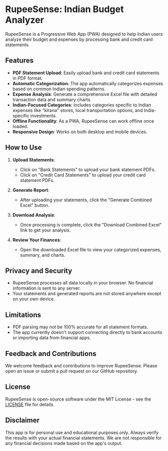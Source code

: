 # RupeeSense: Indian Budget Analyzer

RupeeSense is a Progressive Web App (PWA) designed to help Indian users analyze their budget and expenses by processing bank and credit card statements.

## Features

- **PDF Statement Upload**: Easily upload bank and credit card statements in PDF format.
- **Automatic Categorization**: The app automatically categorizes expenses based on common Indian spending patterns.
- **Expense Analysis**: Generate a comprehensive Excel file with detailed transaction data and summary charts.
- **Indian-Focused Categories**: Includes categories specific to Indian expenses like "kirana" stores, local transportation options, and India-specific investments.
- **Offline Functionality**: As a PWA, RupeeSense can work offline once loaded.
- **Responsive Design**: Works on both desktop and mobile devices.

## How to Use

1. **Upload Statements**: 
   - Click on "Bank Statements" to upload your bank statement PDFs.
   - Click on "Credit Card Statements" to upload your credit card statement PDFs.

2. **Generate Report**: 
   - After uploading your statements, click the "Generate Combined Excel" button.

3. **Download Analysis**: 
   - Once processing is complete, click the "Download Combined Excel" link to get your analysis.

4. **Review Your Finances**: 
   - Open the downloaded Excel file to view your categorized expenses, summary, and charts.

## Privacy and Security

- RupeeSense processes all data locally in your browser. No financial information is sent to any server.
- Your statements and generated reports are not stored anywhere except on your own device.

## Limitations

- PDF parsing may not be 100% accurate for all statement formats.
- The app currently doesn't support connecting directly to bank accounts or importing data from financial apps.

## Feedback and Contributions

We welcome feedback and contributions to improve RupeeSense. Please open an issue or submit a pull request on our GitHub repository.

## License

RupeeSense is open-source software under the MIT License - see the [LICENSE](LICENSE) file for details.


## Disclaimer

This app is for personal use and educational purposes only. Always verify the results with your actual financial statements. We are not responsible for any financial decisions made based on the app's output.
